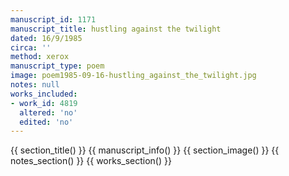 ```yaml
---
manuscript_id: 1171
manuscript_title: hustling against the twilight
dated: 16/9/1985
circa: ''
method: xerox
manuscript_type: poem
image: poem1985-09-16-hustling_against_the_twilight.jpg
notes: null
works_included:
- work_id: 4819
  altered: 'no'
  edited: 'no'
---
```


{{ section_title() }}
{{ manuscript_info() }}
{{ section_image() }}
{{ notes_section() }}
{{ works_section() }}
